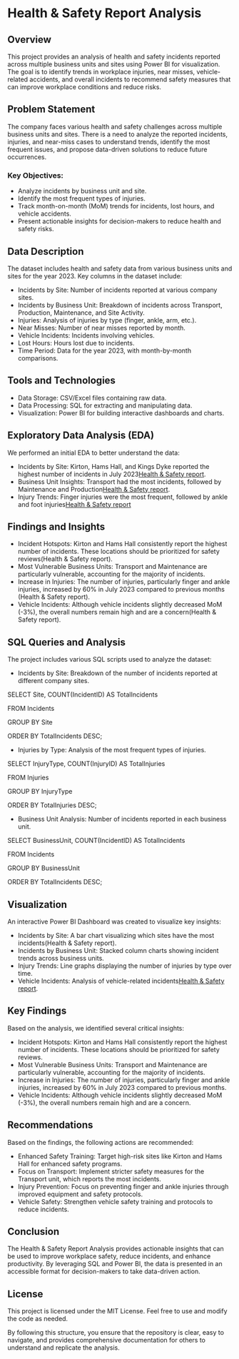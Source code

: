 # Health & Safety Report Analysis


## Overview
This project provides an analysis of health and safety incidents reported across multiple business units and sites using Power BI for visualization. The goal is to identify trends in workplace injuries, near misses, vehicle-related accidents, and overall incidents to recommend safety measures that can improve workplace conditions and reduce risks.

## Problem Statement

The company faces various health and safety challenges across multiple business units and sites. There is a need to analyze the reported incidents, injuries, and near-miss cases to understand trends, identify the most frequent issues, and propose data-driven solutions to reduce future occurrences.

### Key Objectives:

+ Analyze incidents by business unit and site.
+ Identify the most frequent types of injuries.
+ Track month-on-month (MoM) trends for incidents, lost hours, and vehicle accidents.
+ Present actionable insights for decision-makers to reduce health and safety risks.


## Data Description
The dataset includes health and safety data from various business units and sites for the year 2023. Key columns in the dataset include:

+ Incidents by Site: Number of incidents reported at various company sites.
+ Incidents by Business Unit: Breakdown of incidents across Transport, Production, Maintenance, and Site Activity.
+ Injuries: Analysis of injuries by type (finger, ankle, arm, etc.).
+ Near Misses: Number of near misses reported by month.
+ Vehicle Incidents: Incidents involving vehicles.
+ Lost Hours: Hours lost due to incidents.
+ Time Period: Data for the year 2023, with month-by-month comparisons.

## Tools and Technologies
+ Data Storage: CSV/Excel files containing raw data.
+ Data Processing: SQL for extracting and manipulating data.
+ Visualization: Power BI for building interactive dashboards and charts.


## Exploratory Data Analysis (EDA)
We performed an initial EDA to better understand the data:

+ Incidents by Site: Kirton, Hams Hall, and Kings Dyke reported the highest number of incidents in July 2023​[Health & Safety report](https://github.com/Ansila1234/Health-Safety-Report-Dashboard/blob/main/Health%20%26%20Safety%20report.pbix).
+ Business Unit Insights: Transport had the most incidents, followed by Maintenance and Production​[Health & Safety report](https://github.com/Ansila1234/Health-Safety-Report-Dashboard/blob/main/Health%20%26%20Safety%20report.pbix).
+ Injury Trends: Finger injuries were the most frequent, followed by ankle and foot injuries​[Health & Safety report](https://github.com/Ansila1234/Health-Safety-Report-Dashboard/blob/main/Health%20%26%20Safety%20report.pbix)

## Findings and Insights
+ Incident Hotspots: Kirton and Hams Hall consistently report the highest number of incidents. These locations should be prioritized for safety reviews​(Health & Safety report).
+ Most Vulnerable Business Units: Transport and Maintenance are particularly vulnerable, accounting for the majority of incidents.
+ Increase in Injuries: The number of injuries, particularly finger and ankle injuries, increased by 60% in July 2023 compared to previous months​(Health & Safety report).
+ Vehicle Incidents: Although vehicle incidents slightly decreased MoM (-3%), the overall numbers remain high and are a concern​(Health & Safety report).


## SQL Queries and Analysis
The project includes various SQL scripts used to analyze the dataset:

+ Incidents by Site: Breakdown of the number of incidents reported at different company sites.

SELECT Site, COUNT(IncidentID) AS TotalIncidents

FROM Incidents

GROUP BY Site

ORDER BY TotalIncidents DESC;

+ Injuries by Type: Analysis of the most frequent types of injuries.

SELECT InjuryType, COUNT(InjuryID) AS TotalInjuries

FROM Injuries

GROUP BY InjuryType

ORDER BY TotalInjuries DESC;

+ Business Unit Analysis: Number of incidents reported in each business unit.

SELECT BusinessUnit, COUNT(IncidentID) AS TotalIncidents

FROM Incidents

GROUP BY BusinessUnit

ORDER BY TotalIncidents DESC;

## Visualization
An interactive Power BI Dashboard was created to visualize key insights:

+ Incidents by Site: A bar chart visualizing which sites have the most incidents​(Health & Safety report).
+ Incidents by Business Unit: Stacked column charts showing incident trends across business units.
+ Injury Trends: Line graphs displaying the number of injuries by type over time.
+ Vehicle Incidents: Analysis of vehicle-related incidents​[Health & Safety report](https://github.com/Ansila1234/Health-Safety-Report-Dashboard/blob/main/Health%20%26%20Safety%20report.pbix).

## Key Findings
Based on the analysis, we identified several critical insights:

+ Incident Hotspots: Kirton and Hams Hall consistently report the highest number of incidents. These locations should be prioritized for safety reviews​.
+ Most Vulnerable Business Units: Transport and Maintenance are particularly vulnerable, accounting for the majority of incidents.
+ Increase in Injuries: The number of injuries, particularly finger and ankle injuries, increased by 60% in July 2023 compared to previous months​.
+ Vehicle Incidents: Although vehicle incidents slightly decreased MoM (-3%), the overall numbers remain high and are a concern​.

## Recommendations
Based on the findings, the following actions are recommended:

+ Enhanced Safety Training: Target high-risk sites like Kirton and Hams Hall for enhanced safety programs.
+ Focus on Transport: Implement stricter safety measures for the Transport unit, which reports the most incidents.
+ Injury Prevention: Focus on preventing finger and ankle injuries through improved equipment and safety protocols.
+ Vehicle Safety: Strengthen vehicle safety training and protocols to reduce incidents.

## Conclusion
The Health & Safety Report Analysis provides actionable insights that can be used to improve workplace safety, reduce incidents, and enhance productivity. By leveraging SQL and Power BI, the data is presented in an accessible format for decision-makers to take data-driven action.


## License
This project is licensed under the MIT License. Feel free to use and modify the code as needed.

By following this structure, you ensure that the repository is clear, easy to navigate, and provides comprehensive documentation for others to understand and replicate the analysis.











